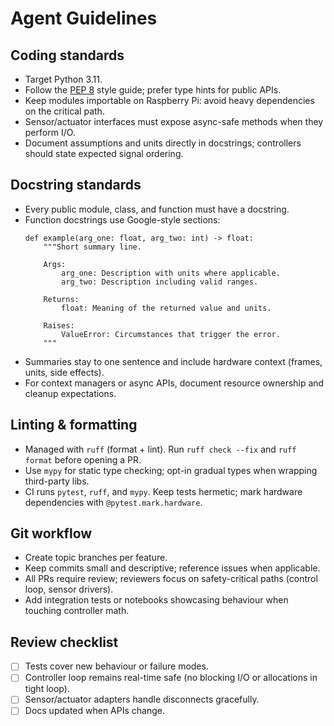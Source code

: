 # Agent Guidelines

## Coding standards
- Target Python 3.11.
- Follow the [PEP 8](https://peps.python.org/pep-0008/) style guide; prefer type hints for public APIs.
- Keep modules importable on Raspberry Pi: avoid heavy dependencies on the critical path.
- Sensor/actuator interfaces must expose async-safe methods when they perform I/O.
- Document assumptions and units directly in docstrings; controllers should state expected signal ordering.

## Docstring standards
- Every public module, class, and function must have a docstring.
- Function docstrings use Google-style sections:
  ```
  def example(arg_one: float, arg_two: int) -> float:
      """Short summary line.

      Args:
          arg_one: Description with units where applicable.
          arg_two: Description including valid ranges.

      Returns:
          float: Meaning of the returned value and units.

      Raises:
          ValueError: Circumstances that trigger the error.
      """
  ```
- Summaries stay to one sentence and include hardware context (frames, units, side effects).
- For context managers or async APIs, document resource ownership and cleanup expectations.

## Linting & formatting
- Managed with `ruff` (format + lint). Run `ruff check --fix` and `ruff format` before opening a PR.
- Use `mypy` for static type checking; opt-in gradual types when wrapping third-party libs.
- CI runs `pytest`, `ruff`, and `mypy`. Keep tests hermetic; mark hardware dependencies with `@pytest.mark.hardware`.

## Git workflow
- Create topic branches per feature.
- Keep commits small and descriptive; reference issues when applicable.
- All PRs require review; reviewers focus on safety-critical paths (control loop, sensor drivers).
- Add integration tests or notebooks showcasing behaviour when touching controller math.

## Review checklist
- [ ] Tests cover new behaviour or failure modes.
- [ ] Controller loop remains real-time safe (no blocking I/O or allocations in tight loop).
- [ ] Sensor/actuator adapters handle disconnects gracefully.
- [ ] Docs updated when APIs change.

